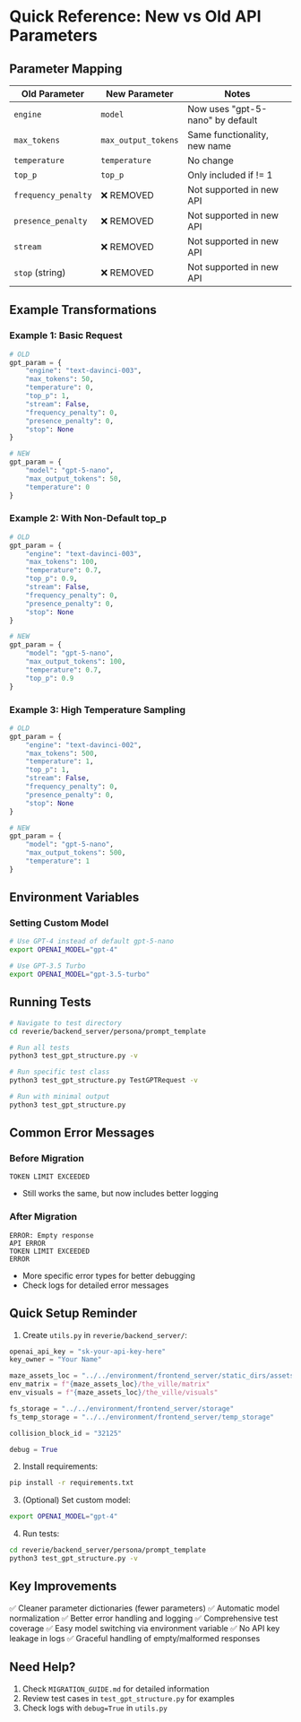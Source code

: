# Quick Reference: New vs Old API Parameters

## Parameter Mapping

| Old Parameter        | New Parameter        | Notes                                    |
|---------------------|---------------------|------------------------------------------|
| `engine`            | `model`             | Now uses "gpt-5-nano" by default         |
| `max_tokens`        | `max_output_tokens` | Same functionality, new name             |
| `temperature`       | `temperature`       | No change                                |
| `top_p`             | `top_p`             | Only included if != 1                    |
| `frequency_penalty` | ❌ REMOVED          | Not supported in new API                 |
| `presence_penalty`  | ❌ REMOVED          | Not supported in new API                 |
| `stream`            | ❌ REMOVED          | Not supported in new API                 |
| `stop` (string)     | ❌ REMOVED          | Not supported in new API                 |

## Example Transformations

### Example 1: Basic Request
```python
# OLD
gpt_param = {
    "engine": "text-davinci-003",
    "max_tokens": 50,
    "temperature": 0,
    "top_p": 1,
    "stream": False,
    "frequency_penalty": 0,
    "presence_penalty": 0,
    "stop": None
}

# NEW
gpt_param = {
    "model": "gpt-5-nano",
    "max_output_tokens": 50,
    "temperature": 0
}
```

### Example 2: With Non-Default top_p
```python
# OLD
gpt_param = {
    "engine": "text-davinci-003",
    "max_tokens": 100,
    "temperature": 0.7,
    "top_p": 0.9,
    "stream": False,
    "frequency_penalty": 0,
    "presence_penalty": 0,
    "stop": None
}

# NEW
gpt_param = {
    "model": "gpt-5-nano",
    "max_output_tokens": 100,
    "temperature": 0.7,
    "top_p": 0.9
}
```

### Example 3: High Temperature Sampling
```python
# OLD
gpt_param = {
    "engine": "text-davinci-002",
    "max_tokens": 500,
    "temperature": 1,
    "top_p": 1,
    "stream": False,
    "frequency_penalty": 0,
    "presence_penalty": 0,
    "stop": None
}

# NEW
gpt_param = {
    "model": "gpt-5-nano",
    "max_output_tokens": 500,
    "temperature": 1
}
```

## Environment Variables

### Setting Custom Model
```bash
# Use GPT-4 instead of default gpt-5-nano
export OPENAI_MODEL="gpt-4"

# Use GPT-3.5 Turbo
export OPENAI_MODEL="gpt-3.5-turbo"
```

## Running Tests

```bash
# Navigate to test directory
cd reverie/backend_server/persona/prompt_template

# Run all tests
python3 test_gpt_structure.py -v

# Run specific test class
python3 test_gpt_structure.py TestGPTRequest -v

# Run with minimal output
python3 test_gpt_structure.py
```

## Common Error Messages

### Before Migration
```
TOKEN LIMIT EXCEEDED
```
- Still works the same, but now includes better logging

### After Migration
```
ERROR: Empty response
API ERROR
TOKEN LIMIT EXCEEDED
ERROR
```
- More specific error types for better debugging
- Check logs for detailed error messages

## Quick Setup Reminder

1. Create `utils.py` in `reverie/backend_server/`:
```python
openai_api_key = "sk-your-api-key-here"
key_owner = "Your Name"

maze_assets_loc = "../../environment/frontend_server/static_dirs/assets"
env_matrix = f"{maze_assets_loc}/the_ville/matrix"
env_visuals = f"{maze_assets_loc}/the_ville/visuals"

fs_storage = "../../environment/frontend_server/storage"
fs_temp_storage = "../../environment/frontend_server/temp_storage"

collision_block_id = "32125"

debug = True
```

2. Install requirements:
```bash
pip install -r requirements.txt
```

3. (Optional) Set custom model:
```bash
export OPENAI_MODEL="gpt-4"
```

4. Run tests:
```bash
cd reverie/backend_server/persona/prompt_template
python3 test_gpt_structure.py -v
```

## Key Improvements

✅ Cleaner parameter dictionaries (fewer parameters)
✅ Automatic model normalization
✅ Better error handling and logging
✅ Comprehensive test coverage
✅ Easy model switching via environment variable
✅ No API key leakage in logs
✅ Graceful handling of empty/malformed responses

## Need Help?

1. Check `MIGRATION_GUIDE.md` for detailed information
2. Review test cases in `test_gpt_structure.py` for examples
3. Check logs with `debug=True` in `utils.py`
